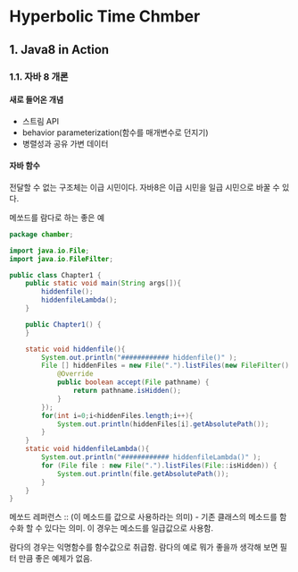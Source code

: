 # Hyperbolic Time Chmber

## 1. Java8 in Action

### 1.1. 자바 8 개론

#### 새로 들어온 개념
- 스트림 API 
- behavior parameterization(함수를 매개변수로 던지기) 
- 병렬성과 공유 가변 데이터


#### 자바 함수
전달할 수 없는 구조체는 이급 시민이다. 자바8은 이급 시민을 일급 시민으로 바꿀 수 있다.

메쏘드를 람다로 하는 좋은 예
```Java
package chamber;

import java.io.File;
import java.io.FileFilter;

public class Chapter1 {
    public static void main(String args[]){
        hiddenfile();
        hiddenfileLambda();
    }

    public Chapter1() {
    }

    static void hiddenfile(){
        System.out.println("############ hiddenfile()" );
        File [] hiddenFiles = new File(".").listFiles(new FileFilter() {
            @Override
            public boolean accept(File pathname) {
                return pathname.isHidden();
            }
        });
        for(int i=0;i<hiddenFiles.length;i++){
            System.out.println(hiddenFiles[i].getAbsolutePath());
        }
    }
    static void hiddenfileLambda(){
        System.out.println("############ hiddenfileLambda()" );
        for (File file : new File(".").listFiles(File::isHidden)) {
            System.out.println(file.getAbsolutePath());
        }
    }
}
```

메쏘드 레퍼런스 :: (이 메소드를 값으로 사용하라는 의미)  - 기존 클래스의 메소드를 함수화 할 수 있다는 의미. 이 경우는 메소드를 일급값으로 사용함.

람다의 경우는 익명함수를 함수값으로 취급함. 람다의 예로 뭐가 좋을까 생각해 보면 필터 만큼 좋은 예제가 없음.




